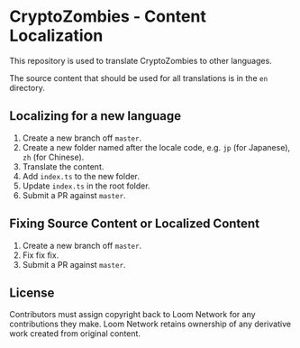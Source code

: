 # CryptoZombies - Content Localization

This repository is used to translate CryptoZombies to other languages.

The source content that should be used for all translations is in the `en` directory.

## Localizing for a new language
1. Create a new branch off `master`.
2. Create a new folder named after the locale code, e.g. `jp` (for Japanese), `zh` (for Chinese).
3. Translate the content.
4. Add `index.ts` to the new folder.
5. Update `index.ts` in the root folder.
6. Submit a PR against `master`.

## Fixing Source Content or Localized Content
1. Create a new branch off `master`.
2. Fix fix fix.
3. Submit a PR against `master`.



## License

Contributors must assign copyright back to Loom Network for any contributions they make.
Loom Network retains ownership of any derivative work created from original content.